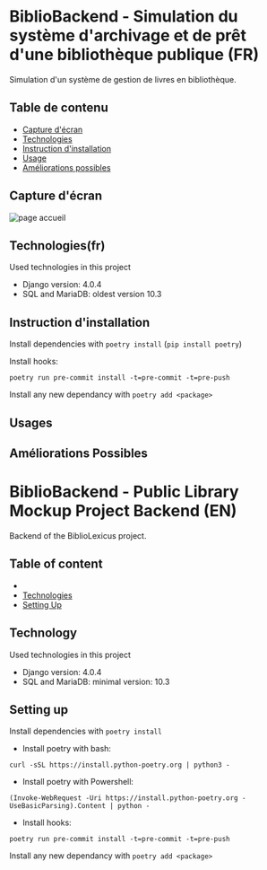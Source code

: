 # BiblioBackend - Simulation du système d'archivage et de prêt d'une bibliothèque publique (FR)
Simulation d'un système de gestion de livres en bibliothèque. 
## Table de contenu

* [Capture d'écran](#capture-dcran)
* [Technologies](#technologies(fr))
* [Instruction d'installation](#instruction-dinstallation)
* [Usage](#usage)
* [Améliorations possibles](#amliorations-possibles)


## Capture d'écran
![page accueil](https://github.com/BiblioLexicus/BiblioBackend/blob/assets/assets/frontPageBiblioLexicus.png)


## Technologies(fr)
Used technologies in this project
* Django version: 4.0.4
* SQL and MariaDB: oldest version 10.3

## Instruction d'installation

Install dependencies with `poetry install` (`pip install poetry`)

Install hooks:
```
poetry run pre-commit install -t=pre-commit -t=pre-push
```

Install any new dependancy with `poetry add <package>`

## Usages



## Améliorations Possibles




# BiblioBackend - Public Library Mockup Project Backend (EN)
Backend of the BiblioLexicus project.

## Table of content

* []()
* [Technologies](#Technologies)
* [Setting Up](#Setting-Up)

## Technology
Used technologies in this project
* Django version: 4.0.4
* SQL and MariaDB: minimal version: 10.3

## Setting up

Install dependencies with `poetry install`
- Install poetry with bash: 
```
curl -sSL https://install.python-poetry.org | python3 -
```
- Install poetry with Powershell: 
```
(Invoke-WebRequest -Uri https://install.python-poetry.org -UseBasicParsing).Content | python -
```
- Install hooks:
```
poetry run pre-commit install -t=pre-commit -t=pre-push
```

Install any new dependancy with `poetry add <package>`
